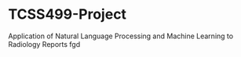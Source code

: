 # TCSS499-Project
Application of Natural Language Processing and Machine Learning to Radiology Reports
fgd
